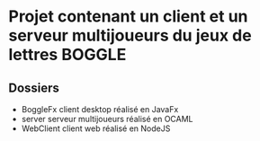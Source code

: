 # Projet contenant un client et un serveur multijoueurs du jeux de lettres BOGGLE 

## Dossiers
- BoggleFx client desktop réalisé en JavaFx
- server serveur multijoueurs réalisé en OCAML
- WebClient client web réalisé en NodeJS

